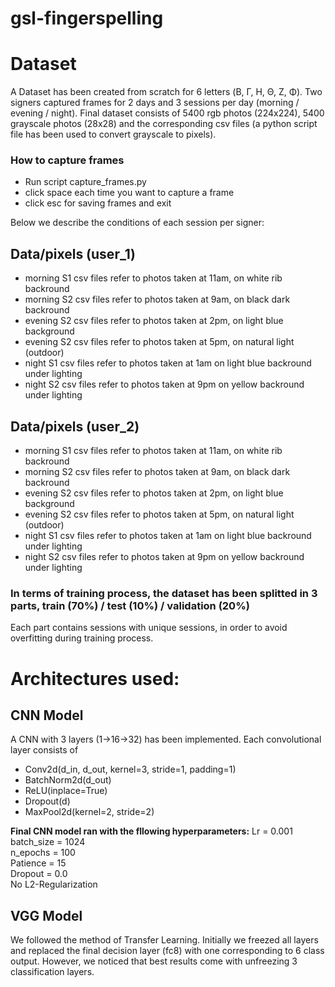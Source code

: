 # gsl-fingerspelling

# Dataset
A Dataset has been created from scratch for 6 letters (Β, Γ, Η, Θ, Ζ, Φ). Two signers captured frames for 2 days and 3 sessions per day (morning / evening / night). Final dataset consists of 5400 rgb photos (224x224), 5400 grayscale photos (28x28) and the corresponding csv files (a python script file has been used to convert grayscale to pixels). 

### How to capture frames
- Run script capture_frames.py
- click space each time you want to capture a frame
- click esc for saving frames and exit

Below we describe the conditions of each session per signer:

## Data/pixels (user_1)
- morning S1 csv files refer to photos taken at 11am, on white rib backround
- morning S2 csv files refer to photos taken at 9am, on black dark backround
- evening S2 csv files refer to photos taken at 2pm, on light blue background
- evening S2 csv files refer to photos taken at 5pm, on natural light (outdoor)
- night S1 csv files refer to photos taken at 1am on light blue backround under lighting
- night S2 csv files refer to photos taken at 9pm on yellow backround under lighting

## Data/pixels (user_2)
- morning S1 csv files refer to photos taken at 11am, on white rib backround
- morning S2 csv files refer to photos taken at 9am, on black dark backround
- evening S2 csv files refer to photos taken at 2pm, on light blue background
- evening S2 csv files refer to photos taken at 5pm, on natural light (outdoor)
- night S1 csv files refer to photos taken at 1am on light blue backround under lighting
- night S2 csv files refer to photos taken at 9pm on yellow backround under lighting

### In terms of training process, the dataset has been splitted in 3 parts, train (70%) / test (10%) / validation (20%)
Each part contains sessions with unique sessions, in order to avoid overfitting during training process.



# Architectures used:

## CNN Model
A CNN with 3 layers (1->16->32) has been implemented. Each convolutional layer consists of
- Conv2d(d_in, d_out, kernel=3, stride=1, padding=1)
- BatchNorm2d(d_out)
- ReLU(inplace=True)
- Dropout(d)
- MaxPool2d(kernel=2, stride=2)

**Final CNN model ran with the fllowing hyperparameters:**
Lr = 0.001  
batch_size = 1024  
n_epochs = 100  
Patience = 15  
Dropout = 0.0  
No L2-Regularization  


## VGG Model
We followed the method of Transfer Learning. Initially we freezed all layers and replaced the final decision layer (fc8) with one corresponding to 6 class output. However, we noticed that best results come with unfreezing 3 classification layers.





